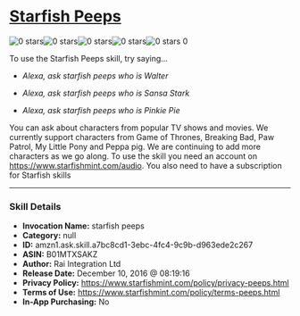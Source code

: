 # [Starfish Peeps](http://alexa.amazon.com/#skills/amzn1.ask.skill.a7bc8cd1-3ebc-4fc4-9c9b-d963ede2c267)
![0 stars](../../images/ic_star_border_black_18dp_1x.png)![0 stars](../../images/ic_star_border_black_18dp_1x.png)![0 stars](../../images/ic_star_border_black_18dp_1x.png)![0 stars](../../images/ic_star_border_black_18dp_1x.png)![0 stars](../../images/ic_star_border_black_18dp_1x.png) 0

To use the Starfish Peeps skill, try saying...

* *Alexa, ask starfish peeps who is Walter*

* *Alexa, ask starfish peeps who is Sansa Stark*

* *Alexa, ask starfish peeps who is Pinkie Pie*

You can ask about characters from popular TV shows and movies. We currently support characters from Game of Thrones, Breaking Bad, Paw Patrol, My Little Pony and Peppa pig. We are continuing to add more characters as we go along. To use the skill you need an account on https://www.starfishmint.com/audio. You also need to have a subscription for Starfish skills

***

### Skill Details

* **Invocation Name:** starfish peeps
* **Category:** null
* **ID:** amzn1.ask.skill.a7bc8cd1-3ebc-4fc4-9c9b-d963ede2c267
* **ASIN:** B01MTXSAKZ
* **Author:** Rai Integration Ltd
* **Release Date:** December 10, 2016 @ 08:19:16
* **Privacy Policy:** https://www.starfishmint.com/policy/privacy-peeps.html
* **Terms of Use:** https://www.starfishmint.com/policy/terms-peeps.html
* **In-App Purchasing:** No
